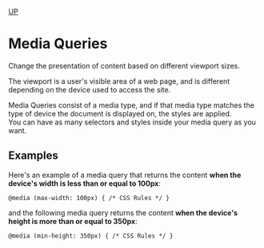 [UP](./index.md)

# Media Queries
Change the presentation of content based on different viewport sizes.  

The viewport is a user's visible area of a web page, and is different depending on the device used to access the site.

Media Queries consist of a media type, and if that media type matches the type of device the document is displayed on, the styles are applied.  
You can have as many selectors and styles inside your media query as you want.

## Examples
Here's an example of a media query that returns the content **when the device's width is less than or equal to 100px**:

	@media (max-width: 100px) { /* CSS Rules */ }

and the following media query returns the content **when the device's height is more than or equal to 350px**:

	@media (min-height: 350px) { /* CSS Rules */ }